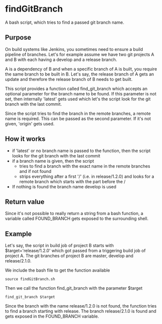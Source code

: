 # findGitBranch

A bash script, which tries to find a passed git branch name.

## Purpose

On build systems like Jenkins, you sometimes need to ensure a build pipeline of branches.
Let's for example assume we have two git projects A and B with each having a develop and a release branch.

A is a dependency of B and when a specific branch of A is built, you require the same branch to be built in B.
Let's say, the release branch of A gets an update and therefore the release branch of B needs to get built.

This script provides a function called find_git_branch which accepts an optional parameter for the branch name to be found.
If this parameter is not set, then internally 'latest' gets used which let's the script look for the git branch with the last commit.

Since the script tries to find the branch in the remote branches, a remote name is required. This can be passed as the second parameter.
If it's not given, 'origin' gets used. 

## How it works

- if 'latest' or no branch name is passed to the function, then the script looks for the git branch with the last commit
- if a branch name is given, then the script
    - tries to find a branch with the exact name in the remote branches and if not found
    - strips everything after a first '/' (i.e. in release/1.2.0) and looks for a remote branch which starts with the part before the /
- If nothing is found the branch name develop is used

## Return value

Since it's not possible to really return a string from a bash function, a variable called FOUND_BRANCH gets exposed to the
surrounding shell.

## Example

Let's say, the script in build job of project B starts with $target='release/1.2.0' which got passed from a triggering build job of project A.
The git branches of project B are master, develop and release/2.1.0.

We include the bash file to get the function available

```
source findGitBranch.sh
```

Then we call the function find_git_branch with the parameter $target
```
find_git_branch $target
```

Since the branch with the name release/1.2.0 is not found, the function tries to find a branch starting with release.
The branch release/2.1.0 is found and gets exposed in the FOUND_BRANCH variable.